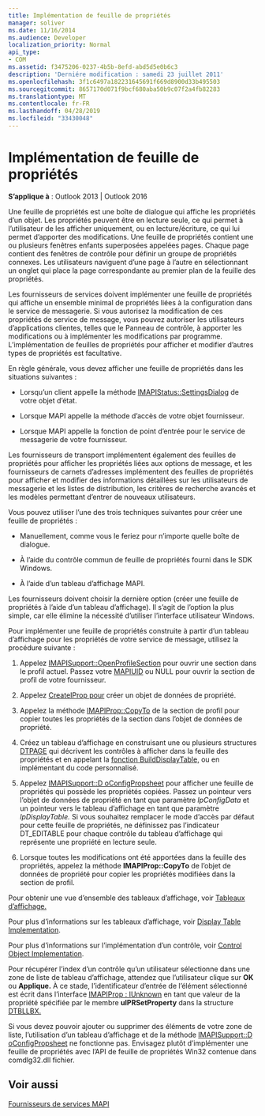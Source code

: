 ```yaml
---
title: Implémentation de feuille de propriétés
manager: soliver
ms.date: 11/16/2014
ms.audience: Developer
localization_priority: Normal
api_type:
- COM
ms.assetid: f3475206-0237-4b5b-8efd-abd5d5e0b6c3
description: 'Derniére modification : samedi 23 juillet 2011'
ms.openlocfilehash: 3f1c6497a182231645691f669d8900d33b495503
ms.sourcegitcommit: 8657170d071f9bcf680aba50b9c07f2a4fb82283
ms.translationtype: MT
ms.contentlocale: fr-FR
ms.lasthandoff: 04/28/2019
ms.locfileid: "33430048"
---
```

# <a name="property-sheet-implementation"></a>Implémentation de feuille de propriétés

  
  
**S’applique à** : Outlook 2013 | Outlook 2016 
  
Une feuille de propriétés est une boîte de dialogue qui affiche les propriétés d’un objet. Les propriétés peuvent être en lecture seule, ce qui permet à l’utilisateur de les afficher uniquement, ou en lecture/écriture, ce qui lui permet d’apporter des modifications. Une feuille de propriétés contient une ou plusieurs fenêtres enfants superposées appelées pages. Chaque page contient des fenêtres de contrôle pour définir un groupe de propriétés connexes. Les utilisateurs naviguent d’une page à l’autre en sélectionnant un onglet qui place la page correspondante au premier plan de la feuille des propriétés.
  
Les fournisseurs de services doivent implémenter une feuille de propriétés qui affiche un ensemble minimal de propriétés liées à la configuration dans le service de messagerie. Si vous autorisez la modification de ces propriétés de service de message, vous pouvez autoriser les utilisateurs d’applications clientes, telles que le Panneau de contrôle, à apporter les modifications ou à implémenter les modifications par programme. L’implémentation de feuilles de propriétés pour afficher et modifier d’autres types de propriétés est facultative. 
  
En règle générale, vous devez afficher une feuille de propriétés dans les situations suivantes :
  
- Lorsqu’un client appelle la méthode [IMAPIStatus::SettingsDialog](imapistatus-settingsdialog.md) de votre objet d’état. 
    
- Lorsque MAPI appelle la méthode d’accès de votre objet fournisseur.
    
- Lorsque MAPI appelle la fonction de point d’entrée pour le service de messagerie de votre fournisseur.
    
Les fournisseurs de transport implémentent également des feuilles de propriétés pour afficher les propriétés liées aux options de message, et les fournisseurs de carnets d’adresses implémentent des feuilles de propriétés pour afficher et modifier des informations détaillées sur les utilisateurs de messagerie et les listes de distribution, les critères de recherche avancés et les modèles permettant d’entrer de nouveaux utilisateurs.
  
Vous pouvez utiliser l’une des trois techniques suivantes pour créer une feuille de propriétés :
  
- Manuellement, comme vous le feriez pour n’importe quelle boîte de dialogue.
    
- À l’aide du contrôle commun de feuille de propriétés fourni dans le SDK Windows.
    
- À l’aide d’un tableau d’affichage MAPI.
    
Les fournisseurs doivent choisir la dernière option (créer une feuille de propriétés à l’aide d’un tableau d’affichage). Il s’agit de l’option la plus simple, car elle élimine la nécessité d’utiliser l’interface utilisateur Windows. 
  
Pour implémenter une feuille de propriétés construite à partir d’un tableau d’affichage pour les propriétés de votre service de message, utilisez la procédure suivante :
  
1. Appelez [IMAPISupport::OpenProfileSection](imapisupport-openprofilesection.md) pour ouvrir une section dans le profil actuel. Passez votre [MAPIUID](mapiuid.md) ou NULL pour ouvrir la section de profil de votre fournisseur. 
    
2. Appelez [CreateIProp pour](createiprop.md) créer un objet de données de propriété. 
    
3. Appelez la méthode [IMAPIProp::CopyTo](imapiprop-copyto.md) de la section de profil pour copier toutes les propriétés de la section dans l’objet de données de propriété. 
    
4. Créez un tableau d’affichage en construisant une ou plusieurs structures [DTPAGE](dtpage.md) qui décrivent les contrôles à afficher dans la feuille des propriétés et en appelant la [fonction BuildDisplayTable,](builddisplaytable.md) ou en implémentant du code personnalisé. 
    
5. Appelez [IMAPISupport::D oConfigPropsheet](imapisupport-doconfigpropsheet.md) pour afficher une feuille de propriétés qui possède les propriétés copiées. Passez un pointeur vers l’objet de données de propriété en tant que paramètre _lpConfigData_ et un pointeur vers le tableau d’affichage en tant que paramètre _lpDisplayTable._ Si vous souhaitez remplacer le mode d’accès par défaut pour cette feuille de propriétés, ne définissez pas l’indicateur DT_EDITABLE pour chaque contrôle du tableau d’affichage qui représente une propriété en lecture seule. 
    
6. Lorsque toutes les modifications ont été apportées dans la feuille des propriétés, appelez la méthode **IMAPIProp::CopyTo** de l’objet de données de propriété pour copier les propriétés modifiées dans la section de profil. 
    
Pour obtenir une vue d’ensemble des tableaux d’affichage, voir [Tableaux d’affichage.](display-tables.md) 
  
Pour plus d’informations sur les tableaux d’affichage, voir [Display Table Implementation](display-table-implementation.md). 
  
Pour plus d’informations sur l’implémentation d’un contrôle, voir [Control Object Implementation](control-object-implementation.md).
  
Pour récupérer l’index d’un contrôle qu’un utilisateur sélectionne dans une zone de liste de tableau d’affichage, attendez que l’utilisateur clique sur **OK** ou **Applique.** À ce stade, l’identificateur d’entrée de l’élément sélectionné est écrit dans l’interface [IMAPIProp : IUnknown](imapipropiunknown.md) en tant que valeur de la propriété spécifiée par le membre **ulPRSetProperty** dans la structure [DTBLLBX.](dtbllbx.md) 
  
Si vous devez pouvoir ajouter ou supprimer des éléments de votre zone de liste, l’utilisation d’un tableau d’affichage et de la méthode [IMAPISupport::D oConfigPropsheet](imapisupport-doconfigpropsheet.md) ne fonctionne pas. Envisagez plutôt d’implémenter une feuille de propriétés avec l’API de feuille de propriétés Win32 contenue dans comdlg32.dll fichier. 
  
## <a name="see-also"></a>Voir aussi



[Fournisseurs de services MAPI](mapi-service-providers.md)

